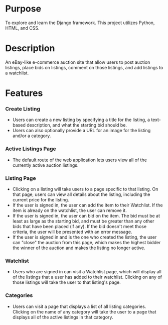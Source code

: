 # Purpose
To explore and learn the Django framework. This project utilizes Python, HTML, and CSS.

# Description
An eBay-like e-commerce auction site that allow users to post auction listings, place bids on listings, comment on those listings, and add listings to a watchlist.

# Features
### Create Listing
  - Users can create a new listing by specifying a title for the listing, a text-based description, and what the starting bid should be.
  - Users can also optionally provide a URL for an image for the listing and/or a category.
### Active Listings Page
  - The default route of the web application lets users view all of the currently active auction listings.
### Listing Page
  - Clicking on a listing will take users to a page specific to that listing. On that page, users can view all details about the listing, including the current price for the listing.
  - If the user is signed in, the user can add the item to their Watchlist. If the item is already on the watchlist, the user can remove it.
  - If the user is signed in, the user can bid on the item. The bid must be at least as large as the starting bid, and must be greater than any other bids that have been placed (if any). If the bid doesn't meet those criteria, the user will be presented with an error message.
  - If the user is signed in and is the one who created the listing, the user can "close" the auction from this page, which makes the highest bidder the winner of the auction and makes the listing no longer active.
### Watchlist
  - Users who are signed in can visit a Watchlist page, which will display all of the listings that a user has added to their watchlist. Clicking on any of those listings will take the user to that listing's page.
### Categories
  - Users can visit a page that displays a list of all listing categories. Clicking on the name of any category will take the user to a page that displays all of the active listings in that category.
